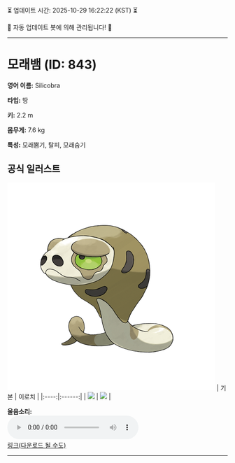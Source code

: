 
⏳ 업데이트 시간: 2025-10-29 16:22:22 (KST) ⏳

🤖 자동 업데이트 봇에 의해 관리됩니다! 🤖

---

# 모래뱀 (ID: 843)
**영어 이름:** Silicobra

**타입:** 땅

**키:** 2.2 m

**몸무게:** 7.6 kg

**특성:** 모래뿜기, 탈피, 모래숨기

## 공식 일러스트
![](https://raw.githubusercontent.com/PokeAPI/sprites/master/sprites/pokemon/other/official-artwork/843.png)
| 기본 | 이로치 |
|:----:|:------:|
| <img src="http://play.pokemonshowdown.com/sprites/ani/silicobra.gif" width="200"> | <img src="http://play.pokemonshowdown.com/sprites/ani-shiny/silicobra.gif" width="200"> |

**울음소리:**<br><audio controls src="https://raw.githubusercontent.com/PokeAPI/cries/main/cries/pokemon/latest/843.ogg"></audio><br> [링크(다운로드 될 수도)](https://raw.githubusercontent.com/PokeAPI/cries/main/cries/pokemon/latest/843.ogg)


---
